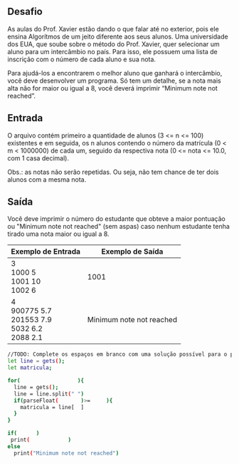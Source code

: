 ## Desafio

As aulas do Prof. Xavier estão dando o que falar até no exterior, pois ele ensina 
Algorítmos de um jeito diferente aos seus alunos. Uma universidade dos EUA, que soube sobre o método do Prof. Xavier, 
quer selecionar um aluno para um intercâmbio no país. Para isso, ele possuem uma lista de inscrição 
com o número de cada aluno e sua nota. 

Para ajudá-los a encontrarem o melhor aluno que ganhará o intercâmbio, você deve desenvolver um programa. 
Só tem um detalhe, se a nota mais alta não for maior ou igual a 8, você deverá imprimir “Minimum note not reached”.

## Entrada

O arquivo contém primeiro a quantidade de alunos (3 <= n <= 100) existentes e em seguida, 
os n alunos contendo o número da matrícula (0 < m < 1000000) de cada um, 
seguido da respectiva nota (0 <= nota <= 10.0, com 1 casa decimal).

Obs.: as notas não serão repetidas. Ou seja, não tem chance de ter dois alunos com a mesma nota.

## Saída

Você deve imprimir o número do estudante que obteve a maior pontuação ou "Minimum note not reached" (sem aspas) 
caso nenhum estudante tenha tirado uma nota maior ou igual a 8.


| Exemplo de Entrada | Exemplo de Saída|
| ---|--- |
| 3<br />1000 5<br />1001 10<br />1002 6 | 1001 |
| 4<br />900775 5.7<br />201553 7.9<br />5032 6.2<br />2088 2.1 | Minimum note not reached |
	
```bash
//TODO: Complete os espaços em branco com uma solução possível para o problema.
let line = gets();
let matricula;

for(                  ){
  line = gets();
  line = line.split(" ")
  if(parseFloat(       )>=     ){
    matricula = line[  ]
  }
}

if(      )
 print(            )
else
  print("Minimum note not reached")

```